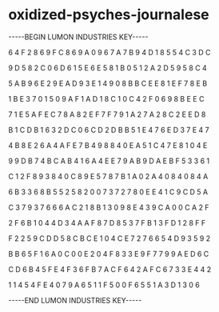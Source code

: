 # oxidized-psyches-journalese

-----BEGIN LUMON INDUSTRIES KEY-----

6 4 F 2 8 6 9 F C 8 6 9 A 0 9 6 7 A 7 B 9 4 D 1 8 5 5 4 C 3 D C

9 D 5 8 2 C 0 6 D 6 1 5 E 6 E 5 8 1 B 0 5 1 2 A 2 D 5 9 5 8 C 4

5 A B 9 6 E 2 9 E A D 9 3 E 1 4 9 0 8 B B C E E 8 1 E F 7 8 E B

1 B E 3 7 0 1 5 0 9 A F 1 A D 1 8 C 1 0 C 4 2 F 0 6 9 8 B E E C

7 1 E 5 A F E C 7 8 A 8 2 E F 7 F 7 9 1 A 2 7 A 2 8 C 2 E E D 8

B 1 C D B 1 6 3 2 D C 0 6 C D 2 D B B 5 1 E 4 7 6 E D 3 7 E 4 7

4 B 8 E 2 6 A 4 A F E 7 B 4 9 8 8 4 0 E A 5 1 C 4 7 E 8 1 0 4 E

9 9 D B 7 4 B C A B 4 1 6 A 4 E E 7 9 A B 9 D A E B F 5 3 3 6 1

C 1 2 F 8 9 3 8 4 0 C 8 9 E 5 7 8 7 B 1 A 0 2 A 4 0 8 4 0 8 4 A

6 B 3 3 6 8 B 5 5 2 5 8 2 0 0 7 3 7 2 7 8 0 E E 4 1 C 9 C D 5 A

C 3 7 9 3 7 6 6 6 A C 2 1 8 B 1 3 0 9 8 E 4 3 9 C A 0 0 C A 2 F

2 F 6 B 1 0 4 4 D 3 4 A A F 8 7 D 8 5 3 7 F B 1 3 F D 1 2 8 F F

F 2 2 5 9 C D D 5 8 C B C E 1 0 4 C E 7 2 7 6 6 5 4 D 9 3 5 9 2

B B 6 5 F 1 6 A 0 C 0 0 E 2 0 4 F 8 3 3 E 9 F 7 7 9 9 A E D 6 C

C D 6 B 4 5 F E 4 F 3 6 F B 7 A C F 6 4 2 A F C 6 7 3 3 E 4 4 2

1 1 4 5 4 F E 4 0 7 9 A 6 5 1 1 F 5 0 0 F 6 5 5 1 A 3 D 1 3 0 6

-----END LUMON INDUSTRIES KEY-----
